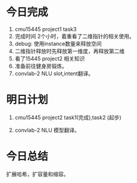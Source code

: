 # 今日完成
1. cmu15445 project1 task3
2. 完成时间 2个小时，着重看了二维指针的相关使用。
3. debug: 使用instance数量来释放空间
4. 二维指针释放时先释放第一维度，再释放第二维
5. 看了15445 project2 相关知识
6. 准备前往健身房锻炼。
7. convlab-2 NLU slot,intent翻译。



# 明日计划

1. cmu15445 project2 task1(完成),task2 (起步)

2. convlab-2 NLU 模型翻译。


# 今日总结

扩展哈希，扩容量和缩容。



